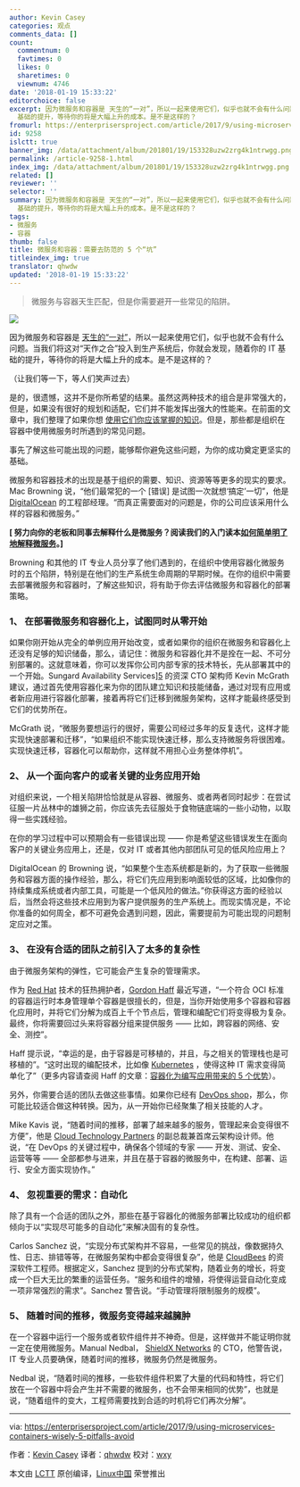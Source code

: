 ```yaml
---
author: Kevin Casey
categories: 观点
comments_data: []
count:
  commentnum: 0
  favtimes: 0
  likes: 0
  sharetimes: 0
  viewnum: 4746
date: '2018-01-19 15:33:22'
editorchoice: false
excerpt: 因为微服务和容器是 天生的“一对”，所以一起来使用它们，似乎也就不会有什么问题。当我们将这对“天作之合”投入到生产系统后，你就会发现，随着你的 IT
  基础的提升，等待你的将是大幅上升的成本。是不是这样的？
fromurl: https://enterprisersproject.com/article/2017/9/using-microservices-containers-wisely-5-pitfalls-avoid
id: 9258
islctt: true
banner_img: /data/attachment/album/201801/19/153328uzw2zrg4k1ntrwgg.png
permalink: /article-9258-1.html
index_img: /data/attachment/album/201801/19/153328uzw2zrg4k1ntrwgg.png.thumb.jpg
related: []
reviewer: ''
selector: ''
summary: 因为微服务和容器是 天生的“一对”，所以一起来使用它们，似乎也就不会有什么问题。当我们将这对“天作之合”投入到生产系统后，你就会发现，随着你的 IT
  基础的提升，等待你的将是大幅上升的成本。是不是这样的？
tags:
- 微服务
- 容器
thumb: false
title: 微服务和容器：需要去防范的 5 个“坑”
titleindex_img: true
translator: qhwdw
updated: '2018-01-19 15:33:22'
---
```



> 
> 微服务与容器天生匹配，但是你需要避开一些常见的陷阱。
> 
> 
> 


![](/data/attachment/album/201801/19/153328uzw2zrg4k1ntrwgg.png)


因为微服务和容器是 [天生的“一对”](https://enterprisersproject.com/article/2017/8/5-advantages-containers-writing-applications)，所以一起来使用它们，似乎也就不会有什么问题。当我们将这对“天作之合”投入到生产系统后，你就会发现，随着你的 IT 基础的提升，等待你的将是大幅上升的成本。是不是这样的？


（让我们等一下，等人们笑声过去）


是的，很遗憾，这并不是你所希望的结果。虽然这两种技术的组合是非常强大的，但是，如果没有很好的规划和适配，它们并不能发挥出强大的性能来。在前面的文章中，我们整理了如果你想 [使用它们你应该掌握的知识](https://enterprisersproject.com/article/2017/9/microservices-and-containers-6-things-know-start-time)。但是，那些都是组织在容器中使用微服务时所遇到的常见问题。


事先了解这些可能出现的问题，能够帮你避免这些问题，为你的成功奠定更坚实的基础。


微服务和容器技术的出现是基于组织的需要、知识、资源等等更多的现实的要求。Mac Browning 说，“他们最常犯的一个 [错误] 是试图一次就想‘搞定’一切”，他是 [DigitalOcean](https://www.digitalocean.com/) 的工程部经理。“而真正需要面对的问题是，你的公司应该采用什么样的容器和微服务。”


**[ 努力向你的老板和同事去解释什么是微服务？阅读我们的入门读本[如何简单明了地解释微服务](https://enterprisersproject.com/article/2017/8/how-explain-microservices-plain-english?sc_cid=70160000000h0aXAAQ)。]**


Browning 和其他的 IT 专业人员分享了他们遇到的，在组织中使用容器化微服务时的五个陷阱，特别是在他们的生产系统生命周期的早期时候。在你的组织中需要去部署微服务和容器时，了解这些知识，将有助于你去评估微服务和容器化的部署策略。


### 1、 在部署微服务和容器化上，试图同时从零开始


如果你刚开始从完全的单例应用开始改变，或者如果你的组织在微服务和容器化上还没有足够的知识储备，那么，请记住：微服务和容器化并不是拴在一起、不可分别部署的。这就意味着，你可以发挥你公司内部专家的技术特长，先从部署其中的一个开始。Sungard Availability Services][5](https://www.sungardas.com/) 的资深 CTO 架构师 Kevin McGrath 建议，通过首先使用容器化来为你的团队建立知识和技能储备，通过对现有应用或者新应用进行容器化部署，接着再将它们迁移到微服务架构，这样才能最终感受到它们的优势所在。


McGrath 说，“微服务要想运行的很好，需要公司经过多年的反复迭代，这样才能实现快速部署和迁移”，“如果组织不能实现快速迁移，那么支持微服务将很困难。实现快速迁移，容器化可以帮助你，这样就不用担心业务整体停机”。


### 2、 从一个面向客户的或者关键的业务应用开始


对组织来说，一个相关陷阱恰恰就是从容器、微服务、或者两者同时起步：在尝试征服一片丛林中的雄狮之前，你应该先去征服处于食物链底端的一些小动物，以取得一些实践经验。


在你的学习过程中可以预期会有一些错误出现 —— 你是希望这些错误发生在面向客户的关键业务应用上，还是，仅对 IT 或者其他内部团队可见的低风险应用上？


DigitalOcean 的 Browning 说，“如果整个生态系统都是新的，为了获取一些微服务和容器方面的操作经验，那么，将它们先应用到影响面较低的区域，比如像你的持续集成系统或者内部工具，可能是一个低风险的做法。”你获得这方面的经验以后，当然会将这些技术应用到为客户提供服务的生产系统上。而现实情况是，不论你准备的如何周全，都不可避免会遇到问题，因此，需要提前为可能出现的问题制定应对之策。


### 3、 在没有合适的团队之前引入了太多的复杂性


由于微服务架构的弹性，它可能会产生复杂的管理需求。


作为 [Red Hat](https://www.redhat.com/en) 技术的狂热拥护者，[Gordon Haff](https://enterprisersproject.com/user/gordon-haff) 最近写道，“一个符合 OCI 标准的容器运行时本身管理单个容器是很擅长的，但是，当你开始使用多个容器和容器化应用时，并将它们分解为成百上千个节点后，管理和编配它们将变得极为复杂。最终，你将需要回过头来将容器分组来提供服务 —— 比如，跨容器的网络、安全、测控”。


Haff 提示说，“幸运的是，由于容器是可移植的，并且，与之相关的管理栈也是可移植的”。“这时出现的编配技术，比如像 [Kubernetes](https://www.redhat.com/en/containers/what-is-kubernetes) ，使得这种 IT 需求变得简单化了”（更多内容请查阅 Haff 的文章：[容器化为编写应用带来的 5 个优势](https://enterprisersproject.com/article/2017/8/5-advantages-containers-writing-applications)）。


另外，你需要合适的团队去做这些事情。如果你已经有 [DevOps shop](https://enterprisersproject.com/article/2017/8/devops-jobs-how-spot-great-devops-shop)，那么，你可能比较适合做这种转换。因为，从一开始你已经聚集了相关技能的人才。


Mike Kavis 说，“随着时间的推移，部署了越来越多的服务，管理起来会变得很不方便”，他是 [Cloud Technology Partners](https://www.cloudtp.com/) 的副总裁兼首席云架构设计师。他说，“在 DevOps 的关键过程中，确保各个领域的专家 —— 开发、测试、安全、运营等等 —— 全部都参与进来，并且在基于容器的微服务中，在构建、部署、运行、安全方面实现协作。”


### 4、 忽视重要的需求：自动化


除了具有一个合适的团队之外，那些在基于容器化的微服务部署比较成功的组织都倾向于以“实现尽可能多的自动化”来解决固有的复杂性。


Carlos Sanchez 说，“实现分布式架构并不容易，一些常见的挑战，像数据持久性、日志、排错等等，在微服务架构中都会变得很复杂”，他是 [CloudBees](https://www.cloudbees.com/) 的资深软件工程师。根据定义，Sanchez 提到的分布式架构，随着业务的增长，将变成一个巨大无比的繁重的运营任务。“服务和组件的增殖，将使得运营自动化变成一项非常强烈的需求”。Sanchez 警告说。“手动管理将限制服务的规模”。


### 5、 随着时间的推移，微服务变得越来越臃肿


在一个容器中运行一个服务或者软件组件并不神奇。但是，这样做并不能证明你就一定在使用微服务。Manual Nedbal， [ShieldX Networks](https://www.shieldx.com/) 的 CTO，他警告说，IT 专业人员要确保，随着时间的推移，微服务仍然是微服务。


Nedbal 说，“随着时间的推移，一些软件组件积累了大量的代码和特性，将它们放在一个容器中将会产生并不需要的微服务，也不会带来相同的优势”，也就是说，“随着组件的变大，工程师需要找到合适的时机将它们再次分解”。




---


via: <https://enterprisersproject.com/article/2017/9/using-microservices-containers-wisely-5-pitfalls-avoid>


作者：[Kevin Casey](https://enterprisersproject.com/user/kevin-casey) 译者：[qhwdw](https://github.com/qhwdw) 校对：[wxy](https://github.com/wxy)


本文由 [LCTT](https://github.com/LCTT/TranslateProject) 原创编译，[Linux中国](https://linux.cn/) 荣誉推出